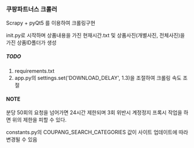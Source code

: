 ### 쿠팡파트너스 크롤러

Scrapy + pyQt5 를 이용하여 크롤링구현

init.py로 시작하며 상품내용을 가진 현재시간.txt 및 상품사진(개별사진, 전체사진)을 가진 상품ID폴더가 생성

##### TODO

1. requirements.txt
2. app.py의 settings.set('DOWNLOAD_DELAY', 1.3)을 조절하여 크롤링 속도 조절

#### NOTE

분당 50회의 요청을 넘어가면 24시간 제한되며 3회 위반시 계정정지
프록시 작업을 하면 위의 제한을 피할 수 있다.

constants.py의 COUPANG_SEARCH_CATEGORIES 값이 사이트 업데이트에 따라 변경될 수 있음
